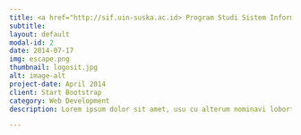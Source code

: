 ```yaml
---
title: <a href="http://sif.uin-suska.ac.id> Program Studi Sistem Informasi
subtitle:
layout: default
modal-id: 2
date: 2014-07-17
img: escape.png
thumbnail: logosit.jpg
alt: image-alt
project-date: April 2014
client: Start Bootstrap
category: Web Development
description: Lorem ipsum dolor sit amet, usu cu alterum nominavi lobortis. At duo novum diceret. Tantas apeirian vix et, usu sanctus postulant inciderint ut, populo diceret necessitatibus in vim. Cu eum dicam feugiat noluisse.

---
```

